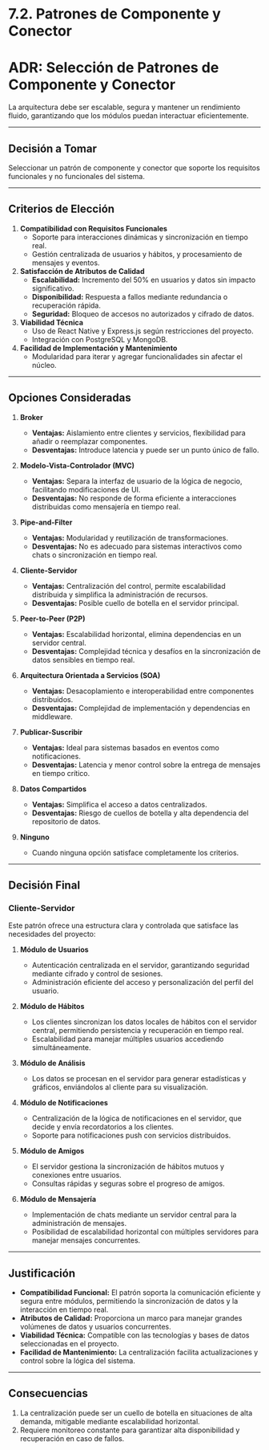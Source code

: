 # 7.2. Patrones de Componente y Conector

# ADR: Selección de Patrones de Componente y Conector


La arquitectura debe ser escalable, segura y mantener un rendimiento fluido, garantizando que los módulos puedan interactuar eficientemente.

---

## Decisión a Tomar
Seleccionar un patrón de componente y conector que soporte los requisitos funcionales y no funcionales del sistema.

---

## Criterios de Elección
1. **Compatibilidad con Requisitos Funcionales**  
   - Soporte para interacciones dinámicas y sincronización en tiempo real.
   - Gestión centralizada de usuarios y hábitos, y procesamiento de mensajes y eventos.
2. **Satisfacción de Atributos de Calidad**  
   - **Escalabilidad:** Incremento del 50% en usuarios y datos sin impacto significativo.
   - **Disponibilidad:** Respuesta a fallos mediante redundancia o recuperación rápida.
   - **Seguridad:** Bloqueo de accesos no autorizados y cifrado de datos.
3. **Viabilidad Técnica**  
   - Uso de React Native y Express.js según restricciones del proyecto.
   - Integración con PostgreSQL y MongoDB.
4. **Facilidad de Implementación y Mantenimiento**  
   - Modularidad para iterar y agregar funcionalidades sin afectar el núcleo.

---

## Opciones Consideradas
1. **Broker**  
   - **Ventajas:** Aislamiento entre clientes y servicios, flexibilidad para añadir o reemplazar componentes.  
   - **Desventajas:** Introduce latencia y puede ser un punto único de fallo.  

2. **Modelo-Vista-Controlador (MVC)**  
   - **Ventajas:** Separa la interfaz de usuario de la lógica de negocio, facilitando modificaciones de UI.  
   - **Desventajas:** No responde de forma eficiente a interacciones distribuidas como mensajería en tiempo real.  

3. **Pipe-and-Filter**  
   - **Ventajas:** Modularidad y reutilización de transformaciones.  
   - **Desventajas:** No es adecuado para sistemas interactivos como chats o sincronización en tiempo real.  

4. **Cliente-Servidor**  
   - **Ventajas:** Centralización del control, permite escalabilidad distribuida y simplifica la administración de recursos.  
   - **Desventajas:** Posible cuello de botella en el servidor principal.  

5. **Peer-to-Peer (P2P)**  
   - **Ventajas:** Escalabilidad horizontal, elimina dependencias en un servidor central.  
   - **Desventajas:** Complejidad técnica y desafíos en la sincronización de datos sensibles en tiempo real.  

6. **Arquitectura Orientada a Servicios (SOA)**  
   - **Ventajas:** Desacoplamiento e interoperabilidad entre componentes distribuidos.  
   - **Desventajas:** Complejidad de implementación y dependencias en middleware.  

7. **Publicar-Suscribir**  
   - **Ventajas:** Ideal para sistemas basados en eventos como notificaciones.  
   - **Desventajas:** Latencia y menor control sobre la entrega de mensajes en tiempo crítico.  

8. **Datos Compartidos**  
   - **Ventajas:** Simplifica el acceso a datos centralizados.  
   - **Desventajas:** Riesgo de cuellos de botella y alta dependencia del repositorio de datos.  

9. **Ninguno**  
   - Cuando ninguna opción satisface completamente los criterios.

---

## Decisión Final
### **Cliente-Servidor**
Este patrón ofrece una estructura clara y controlada que satisface las necesidades del proyecto:

1. **Módulo de Usuarios**  
   - Autenticación centralizada en el servidor, garantizando seguridad mediante cifrado y control de sesiones.  
   - Administración eficiente del acceso y personalización del perfil del usuario.

2. **Módulo de Hábitos**  
   - Los clientes sincronizan los datos locales de hábitos con el servidor central, permitiendo persistencia y recuperación en tiempo real.  
   - Escalabilidad para manejar múltiples usuarios accediendo simultáneamente.

3. **Módulo de Análisis**  
   - Los datos se procesan en el servidor para generar estadísticas y gráficos, enviándolos al cliente para su visualización.

4. **Módulo de Notificaciones**  
   - Centralización de la lógica de notificaciones en el servidor, que decide y envía recordatorios a los clientes.  
   - Soporte para notificaciones push con servicios distribuidos.

5. **Módulo de Amigos**  
   - El servidor gestiona la sincronización de hábitos mutuos y conexiones entre usuarios.  
   - Consultas rápidas y seguras sobre el progreso de amigos.

6. **Módulo de Mensajería**  
   - Implementación de chats mediante un servidor central para la administración de mensajes.  
   - Posibilidad de escalabilidad horizontal con múltiples servidores para manejar mensajes concurrentes.

---

## Justificación
- **Compatibilidad Funcional:** El patrón soporta la comunicación eficiente y segura entre módulos, permitiendo la sincronización de datos y la interacción en tiempo real.  
- **Atributos de Calidad:** Proporciona un marco para manejar grandes volúmenes de datos y usuarios concurrentes.  
- **Viabilidad Técnica:** Compatible con las tecnologías y bases de datos seleccionadas en el proyecto.  
- **Facilidad de Mantenimiento:** La centralización facilita actualizaciones y control sobre la lógica del sistema.

---

## Consecuencias
1. La centralización puede ser un cuello de botella en situaciones de alta demanda, mitigable mediante escalabilidad horizontal.
2. Requiere monitoreo constante para garantizar alta disponibilidad y recuperación en caso de fallos.
